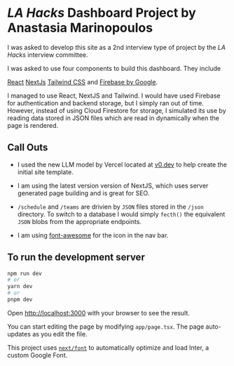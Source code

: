 # *LA Hacks* Dashboard Project by Anastasia Marinopoulos

I was asked to develop this site as a 2nd interview type of project by the *LA Hacks* interview committee.

I was asked to use four components to build this dashboard.  They include

[React](https://react.dev/)
[NextJs](https://nextjs.org/)
[Tailwind CSS](https://tailwindcss.com/) and
[Firebase by Google](https://firebase.google.com/).

I managed to use React, NextJS and Tailwind.  I would have used Firebase for authentication and backend storage, but I simply ran out of time.  However, instead of using Cloud Firestore for storage, I simulated its use by reading data stored in JSON files which are read in dynamically when the page is rendered.

## Call Outs

* I used the new LLM model by Vercel located at [v0.dev](https://v0.dev) to help create the initial site template.

* I am using the latest version version of NextJS, which uses server generated page building and is great for SEO.

* `/schedule` and `/teams` are drivien by `JSON` files stored in the `/json` directory.  To  switch to a database I would simply `fecth()` the equivalent `JSON` blobs from the appropriate endpoints.

* I am using [font-awesome](https://fontawesome.com/) for the icon in the nav bar.











## To run the development server

```bash
npm run dev
# or
yarn dev
# or
pnpm dev
```

Open [http://localhost:3000](http://localhost:3000) with your browser to see the result.

You can start editing the page by modifying `app/page.tsx`. The page auto-updates as you edit the file.

This project uses [`next/font`](https://nextjs.org/docs/basic-features/font-optimization) to automatically optimize and load Inter, a custom Google Font.




